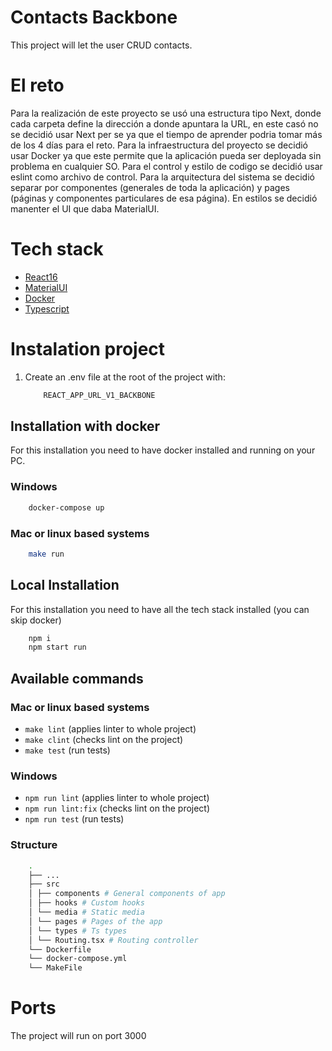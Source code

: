 # Contacts Backbone

This project will let the user CRUD contacts.

# El reto

Para la realización de este proyecto se usó una estructura tipo Next, donde cada carpeta define la dirección a donde apuntara la URL, en este casó no se decidió usar Next per se ya que el tiempo de aprender podria tomar más de los 4 días para el reto.
Para la infraestructura del proyecto se decidió usar Docker ya que este permite que la aplicación pueda ser deployada sin problema en cualquier SO.
Para el control y estilo de codigo se decidió usar eslint como archivo de control.
Para la arquitectura del sistema se decidió separar por componentes (generales de toda la aplicación) y pages (páginas y componentes particulares de esa página).
En estilos se decidió manenter el UI que daba MaterialUI.

# Tech stack

- [React16](https://reactjs.org/)
- [MaterialUI](https://mui.com/)
- [Docker](https://www.docker.com/)
- [Typescript](https://www.typescriptlang.org/)

# Instalation project

1. Create an .env file at the root of the project with:

   ```bash
       REACT_APP_URL_V1_BACKBONE
   ```

## Installation with docker

For this installation you need to have docker installed and running on your PC.

### Windows

```bash
    docker-compose up
```

### Mac or linux based systems

```bash
    make run
```

## Local Installation

For this installation you need to have all the tech stack installed (you can skip docker)

```bash
    npm i
    npm start run
```

## Available commands

### Mac or linux based systems

- `make lint` (applies linter to whole project)
- `make clint` (checks lint on the project)
- `make test` (run tests)

### Windows

- `npm run lint` (applies linter to whole project)
- `npm run lint:fix` (checks lint on the project)
- `npm run test` (run tests)

### Structure

```bash
    .
    ├── ...
    ├── src
    │ ├── components # General components of app
    │ ├── hooks # Custom hooks
    │ └── media # Static media
    │ └── pages # Pages of the app
    │ └── types # Ts types
    │ └── Routing.tsx # Routing controller
    └── Dockerfile
    └── docker-compose.yml
    └── MakeFile
```

# Ports

The project will run on port 3000

